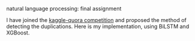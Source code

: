 
natural language processing: final assignment

I have joined the [kaggle-quora competition](https://www.kaggle.com/c/quora-question-pairs) and proposed the method of detecting the duplications.
Here is my implementation, using BiLSTM and XGBoost.

